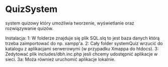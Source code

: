 # QuizSystem
system quizowy który umożliwia tworzenie, wyświetlanie oraz rozwiązywanie quizów.

Instalacja:
1: W folderze znajduje się plik SQL.slq to jest baza danych którą trzeba zaimportować do np. xampp'a.
2: Cały folder systemQuiz wrzucić do katalogu z aplikacjami serwerowymi (w przypadku Xmappa do htdocs).
3: Zedytować plik includes/dbh.inc.php jesli chcemy udostępnić aplikacje w sieci.
3a: Moża również uruchomić aplikacje lokalnie.
